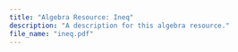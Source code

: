 ```yaml
---
title: "Algebra Resource: Ineq"
description: "A description for this algebra resource."
file_name: "ineq.pdf"
---
```

